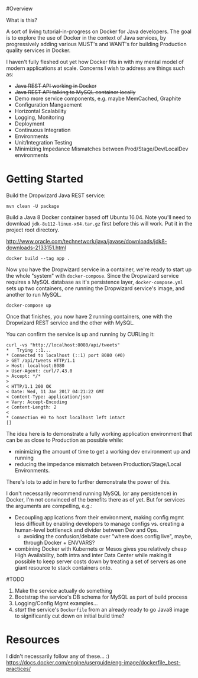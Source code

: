 #Overview

What is this?

A sort of living tutorial-in-progress on Docker for Java developers. The goal is to explore the use of Docker in the context of Java services, by
progressively adding various MUST's and WANT's for building Production quality services in Docker.

I haven't fully fleshed out yet how Docker fits in with my mental model of modern applications at scale. Concerns I wish
to address are things such as:

* ~~Java REST API working in Docker~~
* ~~Java REST API talking to MySQL container locally~~
* Demo more service components, e.g. maybe MemCached, Graphite
* Configuration Mangaement
* Horizontal Scalability
* Logging, Monitoring
* Deployment
* Continuous Integration
* Environments
* Unit/Integration Testing
* Minimizing Impedance Mismatches between Prod/Stage/Dev/LocalDev environments

# Getting Started

Build the Dropwizard Java REST service:

```
mvn clean -U package
```

Build a Java 8 Docker container based off Ubuntu 16.04. Note you'll need to download `jdk-8u112-linux-x64.tar.gz` first
before this will work. Put it in the project root directory.

http://www.oracle.com/technetwork/java/javase/downloads/jdk8-downloads-2133151.html

```
docker build --tag app .
```

Now you have the Dropwizard service in a container, we're ready to start up the whole "system"
with `docker-compose`. Since the Dropwizard service requires a MySQL
database as it's persistence layer, `docker-compose.yml` sets up
two containers, one running the Dropwizard service's image, and another
to run MySQL.

```
docker-compose up
```

Once that finishes, you now have 2 running containers, one with the Dropwizard REST service and the other with MySQL.

You can confirm the service is up and running by CURLing it:

```
curl -vs "http://localhost:8080/api/tweets"
*   Trying ::1...
* Connected to localhost (::1) port 8080 (#0)
> GET /api/tweets HTTP/1.1
> Host: localhost:8080
> User-Agent: curl/7.43.0
> Accept: */*
>
< HTTP/1.1 200 OK
< Date: Wed, 11 Jan 2017 04:21:22 GMT
< Content-Type: application/json
< Vary: Accept-Encoding
< Content-Length: 2
<
* Connection #0 to host localhost left intact
[]
```

The idea here is to demonstrate a fully working application environment
that can be as close to Production as possible while:

* minimizing the amount of time to get a working dev environment up and running
* reducing the impedance mismatch between Production/Stage/Local Environments.

There's lots to add in here to further demonstrate the power of this.

I don't necessarily recommend running MySQL (or any persistence) in Docker,
I'm not convinced of the benefits there as of yet. But for services the
arguments are compelling, e.g.:

* Decoupling applications from their environment, making config mgmt less difficult by enabling
developers to manage configs vs. creating a human-level bottleneck and divider between Dev and Ops.
  * avoiding the confusion/debate over "where does config live", maybe, through Docker + ENVVARS?
* combining Docker with Kubernets or Mesos gives you relatively cheap High Availability, both intra and inter Data
Center while making it possible to keep server costs down by treating a set of servers as
one giant resource to stack containers onto.

#TODO
1. Make the service actually do something
2. Bootstrap the service's DB schema for MySQL as part of build process
3. Logging/Config Mgmt examples...
4. *start* the service's `Dockerfile` from an already ready to go Java8 image to significantly cut down on initial build time?

# Resources

I didn't necessarily follow any of these... :)
https://docs.docker.com/engine/userguide/eng-image/dockerfile_best-practices/
